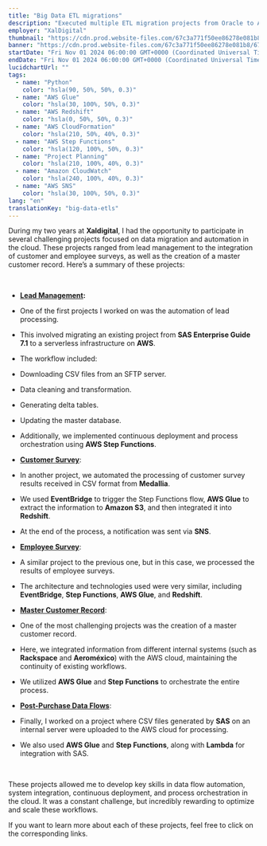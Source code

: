 ```yaml
---
title: "Big Data ETL migrations"
description: "Executed multiple ETL migration projects from Oracle to AWS Glue, with strong emphasis on detailed requirement collection and comprehensive planning"
employer: "XalDigital"
thumbnail: "https://cdn.prod.website-files.com/67c3a771f50ee86278e081b8/67d922414a1a67225db976dd_67ce51d93112315f92886c3f_big%2520data%2520etls.gif"
banner: "https://cdn.prod.website-files.com/67c3a771f50ee86278e081b8/67cbe41e022e968fe92ed459_67cbdfe83b32df846e2a44a4_photo-1732320935426-395f3c1d38be.jpeg"
startDate: "Fri Nov 01 2024 06:00:00 GMT+0000 (Coordinated Universal Time)"
endDate: "Fri Nov 01 2024 06:00:00 GMT+0000 (Coordinated Universal Time)"
lucidchartUrl: ""
tags:
  - name: "Python"
    color: "hsla(90, 50%, 50%, 0.3)"
  - name: "AWS Glue"
    color: "hsla(30, 100%, 50%, 0.3)"
  - name: "AWS Redshift"
    color: "hsla(0, 50%, 50%, 0.3)"
  - name: "AWS CloudFormation"
    color: "hsla(210, 50%, 40%, 0.3)"
  - name: "AWS Step Functions"
    color: "hsla(120, 100%, 50%, 0.3)"
  - name: "Project Planning"
    color: "hsla(210, 100%, 40%, 0.3)"
  - name: "Amazon CloudWatch"
    color: "hsla(240, 100%, 40%, 0.3)"
  - name: "AWS SNS"
    color: "hsla(30, 100%, 50%, 0.3)"
lang: "en"
translationKey: "big-data-etls"
---
```


During my two years at **Xaldigital**, I had the opportunity to participate in several challenging projects focused on data migration and automation in the cloud. These projects ranged from lead management to the integration of customer and employee surveys, as well as the creation of a master customer record. Here’s a summary of these projects:

‍

- [**Lead Management**]()**:**
- One of the first projects I worked on was the automation of lead processing.
- This involved migrating an existing project from **SAS Enterprise Guide 7.1** to a serverless infrastructure on **AWS**.
- The workflow included:
- Downloading CSV files from an SFTP server.
- Data cleaning and transformation.
- Generating delta tables.
- Updating the master database.

- Additionally, we implemented continuous deployment and process orchestration using **AWS Step Functions**.

- [**Customer Survey**]():
- In another project, we automated the processing of customer survey results received in CSV format from **Medallia**.
- We used **EventBridge** to trigger the Step Functions flow, **AWS Glue** to extract the information to **Amazon S3**, and then integrated it into **Redshift**.
- At the end of the process, a notification was sent via **SNS**.

- [**Employee Survey**]():
- A similar project to the previous one, but in this case, we processed the results of employee surveys.
- The architecture and technologies used were very similar, including **EventBridge**, **Step Functions**, **AWS Glue**, and **Redshift**.

- [**Master Customer Record**]():
- One of the most challenging projects was the creation of a master customer record.
- Here, we integrated information from different internal systems (such as **Rackspace** and **Aeroméxico**) with the AWS cloud, maintaining the continuity of existing workflows.
- We utilized **AWS Glue** and **Step Functions** to orchestrate the entire process.

- [**Post-Purchase Data Flows**]():
- Finally, I worked on a project where CSV files generated by **SAS** on an internal server were uploaded to the AWS cloud for processing.
- We also used **AWS Glue** and **Step Functions**, along with **Lambda** for integration with SAS.

‍

These projects allowed me to develop key skills in data flow automation, system integration, continuous deployment, and process orchestration in the cloud. It was a constant challenge, but incredibly rewarding to optimize and scale these workflows.

If you want to learn more about each of these projects, feel free to click on the corresponding links.

‍
